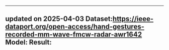 -----------------------------------------------------
updated on 2025-04-03
Dataset:https://ieee-dataport.org/open-access/hand-gestures-recorded-mm-wave-fmcw-radar-awr1642
Model:
Result:
-----------------------------------------------------
